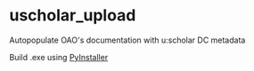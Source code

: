 # uscholar_upload
Autopopulate OAO's documentation with u:scholar DC metadata

Build .exe using [PyInstaller](www.pyinstaller.org/)
